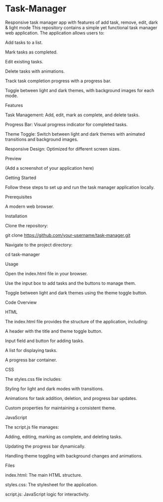 # Task-Manager
Responsive task manager app with features of add task, remove, edit, dark &amp; light mode 
This repository contains a simple yet functional task manager web application. The application allows users to:

Add tasks to a list.

Mark tasks as completed.

Edit existing tasks.

Delete tasks with animations.

Track task completion progress with a progress bar.

Toggle between light and dark themes, with background images for each mode.

Features

Task Management: Add, edit, mark as complete, and delete tasks.

Progress Bar: Visual progress indicator for completed tasks.

Theme Toggle: Switch between light and dark themes with animated transitions and background images.

Responsive Design: Optimized for different screen sizes.

Preview

 (Add a screenshot of your application here)

Getting Started

Follow these steps to set up and run the task manager application locally.

Prerequisites

A modern web browser.

Installation

Clone the repository:

git clone https://github.com/your-username/task-manager.git

Navigate to the project directory:

cd task-manager

Usage

Open the index.html file in your browser.

Use the input box to add tasks and the buttons to manage them.

Toggle between light and dark themes using the theme toggle button.

Code Overview

HTML

The index.html file provides the structure of the application, including:

A header with the title and theme toggle button.

Input field and button for adding tasks.

A list for displaying tasks.

A progress bar container.

CSS

The styles.css file includes:

Styling for light and dark modes with transitions.

Animations for task addition, deletion, and progress bar updates.

Custom properties for maintaining a consistent theme.

JavaScript

The script.js file manages:

Adding, editing, marking as complete, and deleting tasks.

Updating the progress bar dynamically.

Handling theme toggling with background changes and animations.

Files

index.html: The main HTML structure.

styles.css: The stylesheet for the application.

script.js: JavaScript logic for interactivity.
